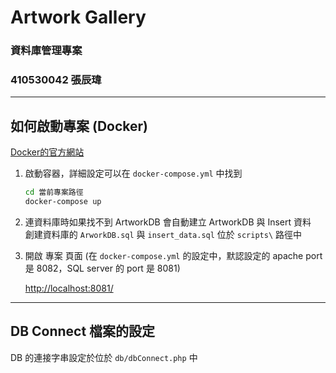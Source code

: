 # Artwork Gallery
### 資料庫管理專案
### 410530042 張辰瑋

---

## 如何啟動專案 (Docker)
[Docker的官方網站](https://www.docker.com/)

1. 啟動容器，詳細設定可以在 ```docker-compose.yml``` 中找到

    ```bash
    cd 當前專案路徑
    docker-compose up
    ```

2. 連資料庫時如果找不到 ArtworkDB 會自動建立 ArtworkDB 與 Insert 資料  
創建資料庫的 ```ArworkDB.sql``` 與 ```insert_data.sql``` 位於 ```scripts\``` 路徑中


3. 開啟 專案 頁面 (在 ```docker-compose.yml``` 的設定中，默認設定的 apache port 是 8082，SQL server 的 port 是 8081) 

    <http://localhost:8081/>

---
## DB Connect 檔案的設定

DB 的連接字串設定於位於 ```db/dbConnect.php``` 中
